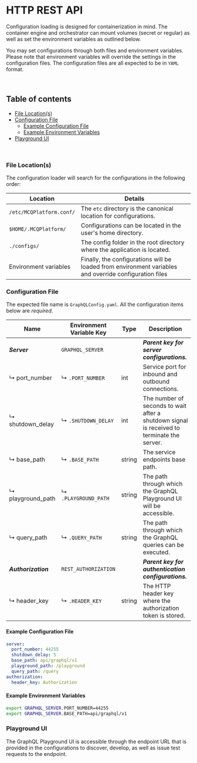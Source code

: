 # HTTP REST API

Configuration loading is designed for containerization in mind. The container engine and orchestrator can mount volumes
(secret or regular) as well as set the environment variables as outlined below.

You may set configurations through both files and environment variables. Please note that environment variables will
override the settings in the configuration files. The configuration files are all expected to be in `YAML` format.

<br/>

## Table of contents

- [File Location(s)](#file-locations)
- [Configuration File](#configuration-file)
    - [Example Configuration File](#example-configuration-file)
    - [Example Environment Variables](#example-environment-variables)
- [Playground UI](#playground-ui)

<br/>

### File Location(s)

The configuration loader will search for the configurations in the following order:

| Location                 | Details                                                                                                |
|--------------------------|--------------------------------------------------------------------------------------------------------|
| `/etc/MCQPlatform.conf/` | The `etc` directory is the canonical location for configurations.                                      |
| `$HOME/.MCQPlatform/`    | Configurations can be located in the user's home directory.                                            |
| `./configs/`             | The config folder in the root directory where the application is located.                              |
| Environment variables    | Finally, the configurations will be loaded from environment variables and override configuration files |

### Configuration File

The expected file name is `GraphQLConfig.yaml`. All the configuration items below are _required_.

| Name                | Environment Variable Key | Type   | Description                                                                                |
|---------------------|--------------------------|--------|--------------------------------------------------------------------------------------------|
| **_Server_**        | `GRAPHQL_SERVER`         |        | **_Parent key for server configurations._**                                                |
| ↳ port_number       | ↳ `.PORT_NUMBER`         | int    | Service port for inbound and outbound connections.                                         |
| ↳ shutdown_delay    | ↳ `.SHUTDOWN_DELAY`      | int    | The number of seconds to wait after a shutdown signal is received to terminate the server. |
| ↳ base_path         | ↳ `.BASE_PATH`           | string | The service endpoints base path.                                                           |
| ↳ playground_path   | ↳ `.PLAYGROUND_PATH`     | string | The path through which the GraphQL Playground UI will be accessible.                       |
| ↳ query_path        | ↳ `.QUERY_PATH`          | string | The path through which the GraphQL queries can be executed.                                |
| **_Authorization_** | `REST_AUTHORIZATION`     |        | **_Parent key for authentication configurations._**                                        |
| ↳ header_key        | ↳ `.HEADER_KEY`          | string | The HTTP header key where the authorization token is stored.                               |


#### Example Configuration File

```yaml
server:
  port_number: 44255
  shutdown_delay: 5
  base_path: api/graphql/v1
  playground_path: /playground
  query_path: /query
authorization:
  header_key: Authorization
```

#### Example Environment Variables

```bash
export GRAPHQL_SERVER.PORT_NUMBER=44255
export GRAPHQL_SERVER.BASE_PATH=api/graphql/v1
```

### Playground UI
The GraphQL Playground UI is accessible through the endpoint URL that is provided in the configurations to discover,
develop, as well as issue test requests to the endpoint.
